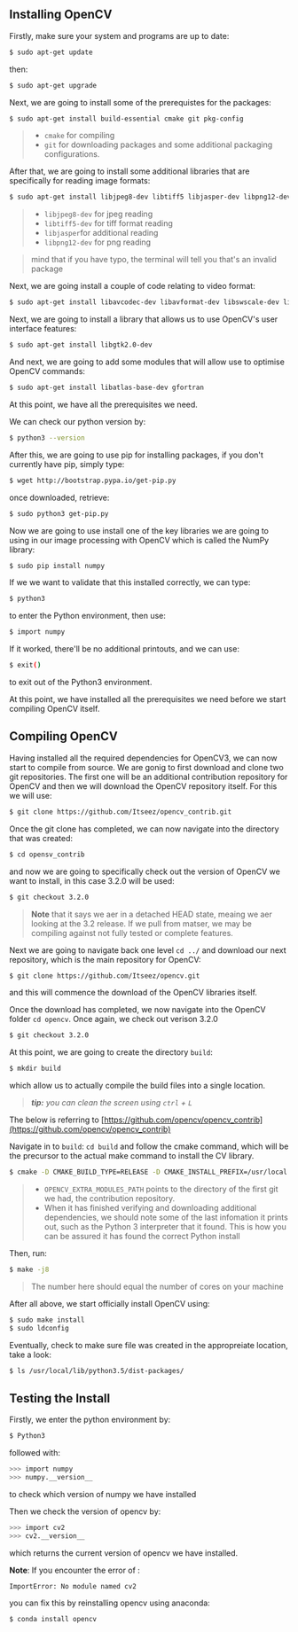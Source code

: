 ## Installing OpenCV

Firstly, make sure your system and programs are up to date:

```bash
$ sudo apt-get update
```
then:

```bash
$ sudo apt-get upgrade
```

Next, we are going to install some of the prerequistes for the packages:

```bash
$ sudo apt-get install build-essential cmake git pkg-config
```
> - `cmake` for compiling
> - `git` for downloading packages and some additional packaging configurations. 

After that, we are going to install some additional libraries that are specifically for reading image formats:

```bash
$ sudo apt-get install libjpeg8-dev libtiff5 libjasper-dev libpng12-dev
```
> - `libjpeg8-dev` for jpeg reading
> - `libtiff5-dev` for tiff format reading
> - `libjasper`for additional reading
> - `libpng12-dev` for png reading

> mind that if you have typo, the terminal will tell you that's an invalid package

Next, we are going install a couple of code relating to video format:

```bash
$ sudo apt-get install libavcodec-dev libavformat-dev libswscale-dev libv4l-dev
```

Next, we are going to install a library that allows us to use OpenCV's user interface features: 

```bash
$ sudo apt-get install libgtk2.0-dev
```

And next, we are going to add some modules that will allow use to optimise OpenCV commands:

```bash
$ sudo apt-get install libatlas-base-dev gfortran
```
At this point, we have all the prerequisites we need.

We can check our python version by:

```bash
$ python3 --version
```

After this, we are going to use pip for installing packages, if you don't currently have pip, simply type:

```bash
$ wget http://bootstrap.pypa.io/get-pip.py
```
once downloaded, retrieve:

```bash
$ sudo python3 get-pip.py
```

Now we are going to use install one of the key libraries we are going to using in our image processing with OpenCV which is called the NumPy library:

```bash
$ sudo pip install numpy
```
If we we want to validate that this installed correctly, we can type:

```bash
$ python3
```
to enter the Python environment, then use:

```bash
$ import numpy
```
If it worked, there'll be no additional printouts, and we can use:

```bash
$ exit()
```
to exit out of the Python3 environment. 

At this point, we have installed all the prerequisites we need before we start compiling OpenCV itself. 

## Compiling OpenCV

Having installed all the required dependencies for OpenCV3, we can now start to compile from source. We are gonig to first download and clone two git repositories. The first one will be an additional contribution repository for OpenCV and then we will download the OpenCV repository itself. For this we will use:

```bash
$ git clone https://github.com/Itseez/opencv_contrib.git
```
Once the git clone has completed, we can now navigate into the directory that was created:

```bash
$ cd opensv_contrib
```
and now we are going to specifically check out the version of OpenCV we want to install, in this case 3.2.0 will be used:

```bash
$ git checkout 3.2.0
```
> **Note** that it says we aer in a detached HEAD state, meaing we aer looking at the 3.2 release. If we pull from matser, we may be compiling against not fully tested or complete features.

Next we are going to navigate back one level `cd ../` and download our next repository, which is the main repository for OpenCV:

```bash
$ git clone https://github.com/Itseez/opencv.git
```
and this will commence the download of the OpenCV libraries itself. 

Once the download has completed, we now navigate into the OpenCV folder `cd opencv`. Once again, we check out verison 3.2.0

```bash
$ git checkout 3.2.0
```
At this point, we are going to create the directory `build`:

```bash
$ mkdir build
```
which allow us to actually compile the build files into a single location.

> ***tip:** you can clean the screen using `ctrl` + `L`*

The below is referring to [https://github.com/opencv/opencv_contrib](https://github.com/opencv/opencv_contrib) 

Navigate in to `build`: `cd build` and follow the cmake command, which will be the precursor to the actual make command to install the CV library.

```bash
$ cmake -D CMAKE_BUILD_TYPE=RELEASE -D CMAKE_INSTALL_PREFIX=/usr/local -D INSTALL_C_EXAMPLES=ON -D INSTALL_PYTHON_EXAMPLES=ON -D OPENCV_EXTRA_MODULES_PATH=~/opencv_contrib/modules -D BUILD_EXAMPLES=ON ..
```
> - `OPENCV_EXTRA_MODULES_PATH` points to the directory of the first git we had, the contribution repository.
> - When it has finished verifying and downloading additional dependencies, we should note some of the last infomation it prints out, such as the Python 3 interpreter that it found. This is how you can be assured it has found the correct Python install

Then, run:

```bash
$ make -j8
```
> The number here should equal the number of cores on your machine

After all above, we start officially install OpenCV using:

```bash
$ sudo make install
$ sudo ldconfig
```
Eventually, check to make sure file was created in the appropreiate location, take a look:

```bash
$ ls /usr/local/lib/python3.5/dist-packages/
```

## Testing the Install

Firstly, we enter the python environment by:

```bash
$ Python3
```
followed with:

```bash
>>> import numpy
>>> numpy.__version__
```
to check which version of numpy we have installed

Then we check the version of opencv by:

```bash
>>> import cv2
>>> cv2.__version__
```
which returns the current version of opencv we have installed.

**Note**: If you encounter the error of :

```
ImportError: No module named cv2
```
you can fix this by reinstalling opencv using anaconda:

```bash
$ conda install opencv 
```


